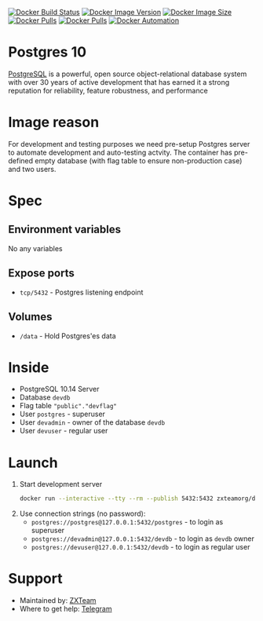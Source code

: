 [![Docker Build Status](https://img.shields.io/docker/cloud/build/zxteamorg/devel.postgres-10?label=Build%20Status)](https://hub.docker.com/r/zxteamorg/devel.postgres-10/builds)
[![Docker Image Version](https://img.shields.io/docker/v/zxteamorg/devel.postgres-10?sort=date&label=Version)](https://hub.docker.com/r/zxteamorg/devel.postgres-10/tags)
[![Docker Image Size](https://img.shields.io/docker/image-size/zxteamorg/devel.postgres-10?label=Image%20Size)](https://hub.docker.com/r/zxteamorg/devel.postgres-10/tags)
[![Docker Pulls](https://img.shields.io/docker/pulls/zxteamorg/devel.postgres-10?label=Pulls)](https://hub.docker.com/r/zxteamorg/devel.postgres-10)
[![Docker Pulls](https://img.shields.io/docker/stars/zxteamorg/devel.postgres-10?label=Docker%20Stars)](https://hub.docker.com/r/zxteamorg/devel.postgres-10)
[![Docker Automation](https://img.shields.io/docker/cloud/automated/zxteamorg/devel.postgres-10?label=Docker%20Automation)](https://hub.docker.com/r/zxteamorg/devel.postgres-10/builds)

# Postgres 10

[PostgreSQL](https://www.postgresql.org/) is a powerful, open source object-relational database system with over 30 years of active development that has earned it a strong reputation for reliability, feature robustness, and performance

# Image reason

For development and testing purposes we need pre-setup Postgres server to automate development and auto-testing actvity. The container has pre-defined empty database (with flag table to ensure non-production case) and two users.

# Spec

## Environment variables

No any variables

## Expose ports

* `tcp/5432` - Postgres listening endpoint

## Volumes

* `/data` - Hold Postgres'es data

# Inside

* PostgreSQL 10.14 Server
* Database `devdb`
* Flag table `"public"."devflag"`
* User `postgres` - superuser
* User `devadmin` - owner of the database `devdb`
* User `devuser` - regular user

# Launch
1. Start development server
	```bash
	docker run --interactive --tty --rm --publish 5432:5432 zxteamorg/devel.postgres-10
	```
1. Use connection strings (no password):
	* `postgres://postgres@127.0.0.1:5432/postgres` - to login as superuser
	* `postgres://devadmin@127.0.0.1:5432/devdb` - to login as `devdb` owner
	* `postgres://devuser@127.0.0.1:5432/devdb` - to login as regular user

# Support

* Maintained by: [ZXTeam](https://zxteam.org)
* Where to get help: [Telegram](https://t.me/zxteamorg)
